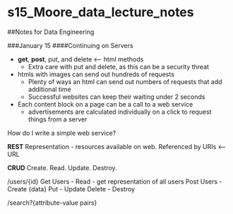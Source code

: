 # s15_Moore_data_lecture_notes
##Notes for Data Engineering

###January 15
####Continuing on Servers
* __get__, __post__, put, and delete  <-- html methods
  * Extra care with put and delete, as this can be a security threat
* htmls with images can send out hundreds of requests
  * Plenty of ways an html can send out numbers of requests that add additional time
  * Successful websites can keep their waiting under 2 seconds
* Each content block on a page can be a call to a web service
  * advertisements are calculated individually on a click to request things from a server

How do I write a simple web service? 

__REST__ 
Representation - resources available on web. Referenced by URIs <-- URL

__CRUD__
Create. Read. Update. Destroy.

/users/{id}
Get Users - Read - get representation of all users
Post Users - Create {data}
Put - Update 
Delete - Destroy

/search?{attribute-value pairs}
